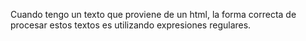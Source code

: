 
Cuando tengo un texto que proviene de un html, la forma correcta de procesar estos textos es utilizando expresiones regulares.